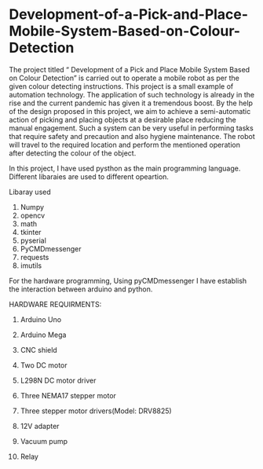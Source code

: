 # Development-of-a-Pick-and-Place-Mobile-System-Based-on-Colour-Detection

The project titled “ Development of a Pick and Place Mobile System Based on Colour
Detection” is carried out to operate a mobile robot as per the given colour detecting instructions. This project is a small example of automation technology. The application of
such technology is already in the rise and the current pandemic has given it a tremendous
boost.
By the help of the design proposed in this project, we aim to achieve a semi-automatic
action of picking and placing objects at a desirable place reducing the manual engagement.
Such a system can be very useful in performing tasks that require safety and precaution
and also hygiene maintenance. The robot will travel to the required location and perform
the mentioned operation after detecting the colour of the object.

In this project, I have used pysthon as the main programming language. Different libaraies are used to different opeartion.

Libaray used 

1) Numpy 
2) opencv
3) math
4) tkinter
5) pyserial
6) PyCMDmessenger
7) requests
8) imutils

For the hardware programming, Using pyCMDmessenger I have establish the interaction between arduino and python.

HARDWARE REQUIRMENTS:

1) Arduino Uno

2) Arduino Mega

3) CNC shield 

3) Two DC motor

4) L298N DC motor driver

5) Three NEMA17 stepper motor

6) Three stepper motor drivers(Model: DRV8825)

7) 12V adapter

8) Vacuum pump

9) Relay
